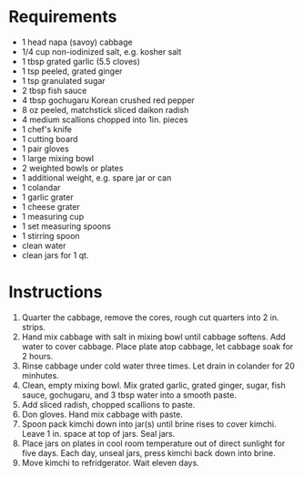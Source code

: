 # Requirements

* 1 head napa (savoy) cabbage
* 1/4 cup non-iodinized salt, e.g. kosher salt
* 1 tbsp grated garlic (5.5 cloves)
* 1 tsp peeled, grated ginger
* 1 tsp granulated sugar
* 2 tbsp fish sauce
* 4 tbsp gochugaru Korean crushed red pepper
* 8 oz peeled, matchstick sliced daikon radish
* 4 medium scallions chopped into 1in. pieces
* 1 chef's knife
* 1 cutting board
* 1 pair gloves
* 1 large mixing bowl
* 2 weighted bowls or plates
* 1 additional weight, e.g. spare jar or can
* 1 colandar
* 1 garlic grater
* 1 cheese grater
* 1 measuring cup
* 1 set measuring spoons
* 1 stirring spoon
* clean water
* clean jars for 1 qt.

# Instructions

1. Quarter the cabbage, remove the cores, rough cut quarters into 2 in. strips.
2. Hand mix cabbage with salt in mixing bowl until cabbage softens. Add water to cover cabbage. Place plate atop cabbage, let cabbage soak for 2 hours.
3. Rinse cabbage under cold water three times. Let drain in colander for 20 minhutes.
4. Clean, empty mixing bowl. Mix grated garlic, grated ginger, sugar, fish sauce, gochugaru, and 3 tbsp water into a smooth paste.
5. Add sliced radish, chopped scallions to paste.
6. Don gloves. Hand mix cabbage with paste.
7. Spoon pack kimchi down into jar(s) until brine rises to cover kimchi. Leave 1 in. space at top of jars. Seal jars.
8. Place jars on plates in cool room temperature out of direct sunlight for five days. Each day, unseal jars, press kimchi back down into brine.
9. Move kimchi to refridgerator. Wait eleven days.
